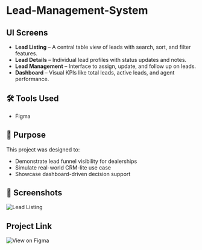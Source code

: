 # Lead-Management-System

##  UI Screens
- **Lead Listing** – A central table view of leads with search, sort, and filter features.
- **Lead Details** – Individual lead profiles with status updates and notes.
- **Lead Management** – Interface to assign, update, and follow up on leads.
- **Dashboard** – Visual KPIs like total leads, active leads, and agent performance.

## 🛠 Tools Used
- Figma 

## 🚀 Purpose
This project was designed to:
- Demonstrate lead funnel visibility for dealerships
- Simulate real-world CRM-lite use case
- Showcase dashboard-driven decision support

## 📸 Screenshots
![Lead Listing](https://github.com/user-attachments/assets/6f38cb69-783c-4ceb-bdca-ea7c4769bdca)

## Project Link
![View on Figma](https://www.figma.com/design/9svbgHwaNWTrPhnWtN1MXR/Deltax?t=GX9CF012w48BqNyA-1)



